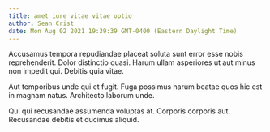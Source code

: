 ```yaml
---
title: amet iure vitae vitae optio
author: Sean Crist
date: Mon Aug 02 2021 19:39:39 GMT-0400 (Eastern Daylight Time)
---
```

Accusamus tempora repudiandae placeat soluta sunt error esse nobis reprehenderit. Dolor distinctio quasi. Harum ullam asperiores ut aut minus non impedit qui. Debitis quia vitae.

 Aut temporibus unde qui et fugit. Fuga possimus harum beatae quos hic est in magnam natus. Architecto laborum unde.

 Qui qui recusandae assumenda voluptas at. Corporis corporis aut. Recusandae debitis et ducimus aliquid.
